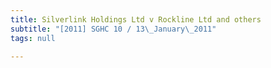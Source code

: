 ```yaml
---
title: Silverlink Holdings Ltd v Rockline Ltd and others
subtitle: "[2011] SGHC 10 / 13\_January\_2011"
tags: null

---
```


